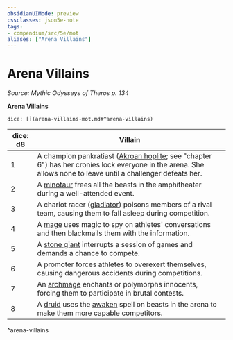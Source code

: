 ```yaml
---
obsidianUIMode: preview
cssclasses: json5e-note
tags:
- compendium/src/5e/mot
aliases: ["Arena Villains"]
---
```

# Arena Villains
*Source: Mythic Odysseys of Theros p. 134* 

**Arena Villains**

`dice: [](arena-villains-mot.md#^arena-villains)`

| dice: d8 | Villain |
|----------|---------|
| 1 | A champion pankratiast ([Akroan hoplite](/Systems/5e/bestiary/humanoid/akroan-hoplite-mot.md); see "chapter 6") has her cronies lock everyone in the arena. She allows none to leave until a challenger defeats her. |
| 2 | A [minotaur](/Systems/5e/bestiary/monstrosity/minotaur.md) frees all the beasts in the amphitheater during a well-attended event. |
| 3 | A chariot racer ([gladiator](/Systems/5e/bestiary/humanoid/gladiator.md)) poisons members of a rival team, causing them to fall asleep during competition. |
| 4 | A [mage](/Systems/5e/bestiary/humanoid/mage.md) uses magic to spy on athletes' conversations and then blackmails them with the information. |
| 5 | A [stone giant](/Systems/5e/bestiary/giant/stone-giant.md) interrupts a session of games and demands a chance to compete. |
| 6 | A promoter forces athletes to overexert themselves, causing dangerous accidents during competitions. |
| 7 | An [archmage](/Systems/5e/bestiary/humanoid/archmage.md) enchants or polymorphs innocents, forcing them to participate in brutal contests. |
| 8 | A [druid](/Systems/5e/bestiary/humanoid/druid.md) uses the [awaken](/Systems/5e/spells/awaken.md) spell on beasts in the arena to make them more capable competitors. |
^arena-villains